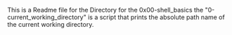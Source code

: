 This is a Readme file for the Directory for the 0x00-shell_basics
the "0-current_working_directory" is a script that prints the absolute path name of the current working directory.
